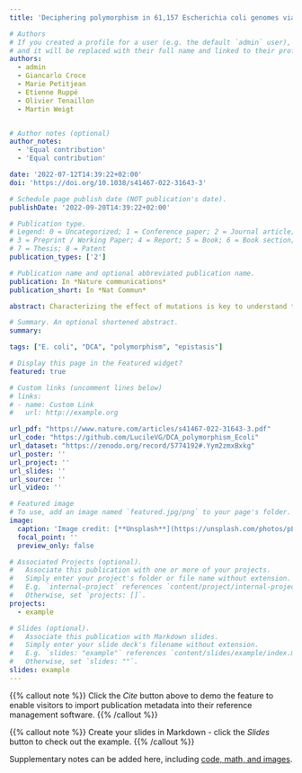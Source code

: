```yaml
---
title: 'Deciphering polymorphism in 61,157 Escherichia coli genomes via epistatic sequence landscapes'

# Authors
# If you created a profile for a user (e.g. the default `admin` user), write the username (folder name) here
# and it will be replaced with their full name and linked to their profile.
authors:
  - admin
  - Giancarlo Croce
  - Marie Petitjean
  - Etienne Ruppé
  - Olivier Tenaillon
  - Martin Weigt


# Author notes (optional)
author_notes:
  - 'Equal contribution'
  - 'Equal contribution'

date: '2022-07-12T14:39:22+02:00'
doi: 'https://doi.org/10.1038/s41467-022-31643-3'

# Schedule page publish date (NOT publication's date).
publishDate: '2022-09-20T14:39:22+02:00'

# Publication type.
# Legend: 0 = Uncategorized; 1 = Conference paper; 2 = Journal article;
# 3 = Preprint / Working Paper; 4 = Report; 5 = Book; 6 = Book section;
# 7 = Thesis; 8 = Patent
publication_types: ['2']

# Publication name and optional abbreviated publication name.
publication: In *Nature communications*
publication_short: In *Nat Commun*

abstract: Characterizing the effect of mutations is key to understand the evolution of protein sequences and to separate neutral amino-acid changes from deleterious ones. Epistatic interactions between residues can lead to a context dependence of mutation effects. Context dependence constrains the amino-acid changes that can contribute to polymorphism in the short term, and the ones that can accumulate between species in the long term. We use computational approaches to accurately predict the polymorphisms segregating in a panel of 61,157 _Escherichia coli_ genomes from the analysis of distant homologues. By comparing a context-aware Direct-Coupling Analysis modelling to a non-epistatic approach, we show that the genetic context strongly constrains the tolerable amino acids in 30% to 50% of amino-acid sites. The study of more distant species suggests the gradual build-up of genetic context over long evolutionary timescales by the accumulation of small epistatic contributions.

# Summary. An optional shortened abstract.
summary: 

tags: ["E. coli", "DCA", "polymorphism", "epistasis"]

# Display this page in the Featured widget?
featured: true

# Custom links (uncomment lines below)
# links:
# - name: Custom Link
#   url: http://example.org

url_pdf: "https://www.nature.com/articles/s41467-022-31643-3.pdf"
url_code: "https://github.com/LucileVG/DCA_polymorphism_Ecoli"
url_dataset: "https://zenodo.org/record/5774192#.Yym2zmxBxkg"
url_poster: ''
url_project: ''
url_slides: ''
url_source: ''
url_video: ''

# Featured image
# To use, add an image named `featured.jpg/png` to your page's folder.
image:
  caption: 'Image credit: [**Unsplash**](https://unsplash.com/photos/pLCdAaMFLTE)'
  focal_point: ''
  preview_only: false

# Associated Projects (optional).
#   Associate this publication with one or more of your projects.
#   Simply enter your project's folder or file name without extension.
#   E.g. `internal-project` references `content/project/internal-project/index.md`.
#   Otherwise, set `projects: []`.
projects:
  - example

# Slides (optional).
#   Associate this publication with Markdown slides.
#   Simply enter your slide deck's filename without extension.
#   E.g. `slides: "example"` references `content/slides/example/index.md`.
#   Otherwise, set `slides: ""`.
slides: example
---
```


{{% callout note %}}
Click the _Cite_ button above to demo the feature to enable visitors to import publication metadata into their reference management software.
{{% /callout %}}

{{% callout note %}}
Create your slides in Markdown - click the _Slides_ button to check out the example.
{{% /callout %}}

Supplementary notes can be added here, including [code, math, and images](https://wowchemy.com/docs/writing-markdown-latex/).
